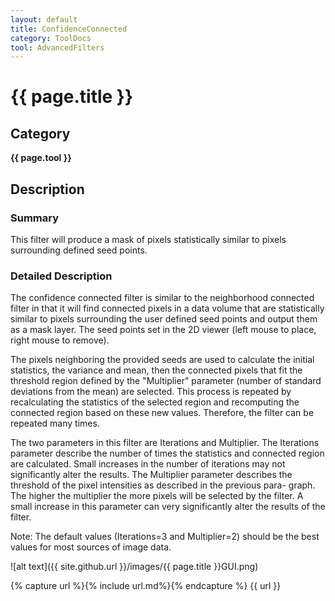 ```yaml
---
layout: default
title: ConfidenceConnected
category: ToolDocs 
tool: AdvancedFilters
---
```


# {{ page.title }} 

## Category

**{{ page.tool }}**

## Description

### Summary

This filter will produce a mask of pixels statistically similar to pixels surrounding defined seed points.

### Detailed Description

The confidence connected filter is similar to the neighborhood connected filter in that it will find connected pixels in a data volume that are statistically similar to pixels surrounding the user defined seed points and output them as a mask layer. The seed points set in the 2D viewer (left mouse to place, right mouse to remove).

The pixels neighboring the provided seeds are used to calculate the initial statistics, the variance and mean, then the connected pixels that fit the threshold region defined by the "Multiplier" parameter (number of standard deviations from the mean) are selected. This process is repeated by recalculating the statistics of the selected region and recomputing the connected region based on these new values. Therefore, the filter can be repeated many times.

The two parameters in this filter are Iterations and Multiplier. The Iterations parameter describe the number of times the statistics and connected region are calculated. Small increases in the number of iterations may not significantly alter the results. The Multiplier parameter describes the threshold of the pixel intensities as described in the previous para- graph. The higher the multiplier the more pixels will be selected by the filter. A small increase in this parameter can very significantly alter the results of the filter.

Note: The default values (Iterations=3 and Multiplier=2) should be the best values for most sources of image data.

![alt text]({{ site.github.url }}/images/{{ page.title }}GUI.png)

{% capture url %}{% include url.md%}{% endcapture %}
{{ url }}

